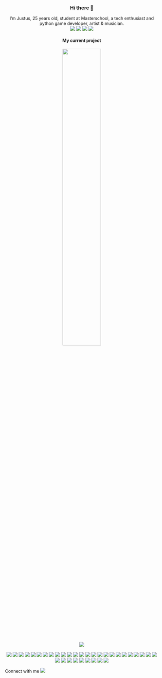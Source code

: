 

<link rel="stylesheet" href="styles.css">
<div align="center">
  <h3>Hi there 👋</h3>
  I’m Justus, 25 years old, student at Masterschool, a tech enthusiast and python game developer, artist & musician.<br>
  
  <img src="https://img.shields.io/badge/Coding-721412?style=for-the-badge&logo=undertale&logoColor=white">
  <img src="https://img.shields.io/badge/Art-F78C40?style=for-the-badge&logo=undertale&logoColor=white">
   <img src="https://img.shields.io/badge/Music-1F6B75?style=for-the-badge&logo=undertale&logoColor=white">
  
  <img src="https://wakatime.com/badge/user/e971c7f6-586b-4713-b710-561bca159241.svg">
  <h4>My current project</h4>
  <img width="50%" src="https://github-readme-stats.vercel.app/api/pin/?username=justusdecker&repo=JRI&theme=gotham">
  
</div>




<div align=center>
<img align=center src="my_techstack.svg">
<br><br>

<img src="https://img.shields.io/badge/python-3776AB?style=for-the-badge&logo=python&logoColor=white">
<img src="https://img.shields.io/badge/Numba-00A3E0?style=for-the-badge&logo=Numba&logoColor=white">
<img src="https://img.shields.io/badge/Numpy-777BB4?style=for-the-badge&logo=numpy&logoColor=white">
<img src="https://img.shields.io/badge/pytest-0A9EDC?style=for-the-badge&logo=pytest&logoColor=white">
<img src="https://img.shields.io/badge/Flask-000000?style=for-the-badge&logo=flask&logoColor=white">
<img src="https://img.shields.io/badge/sqlite3-003B57?style=for-the-badge&logo=sqlite&logoColor=white">
<img src="https://img.shields.io/badge/json-5E5C5C?style=for-the-badge&logo=json&logoColor=white">
<img src="https://img.shields.io/badge/selenium-43B02A?style=for-the-badge&logo=selenium&logoColor=white">

<img src="https://img.shields.io/badge/VSCode-0078D4?style=for-the-badge&logo=visual%20studio%20code&logoColor=white">
<img src="https://img.shields.io/badge/Visual_Studio-5C2D91?style=for-the-badge&logo=visual%20studio&logoColor=white">
<img src="https://img.shields.io/badge/IntelliJ_IDEA-000000.svg?style=for-the-badge&logo=intellij-idea&logoColor=white">
<img src="https://img.shields.io/badge/Notepad++-90E59A.svg?style=for-the-badge&logo=notepad%2B%2B&logoColor=black">
<img src="https://img.shields.io/badge/Eclipse-2C2255?style=for-the-badge&logo=eclipse&logoColor=white">

<img src="https://img.shields.io/badge/HTML5-E34F26?style=for-the-badge&logo=html5&logoColor=white">
<img src="https://img.shields.io/badge/css-663399?style=for-the-badge&logo=css&logoColor=white">
<img src="https://img.shields.io/badge/JavaScript-323330?style=for-the-badge&logo=javascript&logoColor=F7DF1E">
<img src="https://img.shields.io/badge/jinja-7E0C1B?style=for-the-badge&logo=jinja&logoColor=white">
<img src="https://img.shields.io/badge/Markdown-000000?style=for-the-badge&logo=markdown&logoColor=white">
<img src="https://img.shields.io/badge/wordpress-21759B?style=for-the-badge&logo=wordpress&logoColor=white">

<img src="https://img.shields.io/badge/git-F05032?style=for-the-badge&logo=git&logoColor=white">
<img src="https://img.shields.io/badge/github-181717?style=for-the-badge&logo=github&logoColor=white">
<img src="https://img.shields.io/badge/githubactions-2088FF?style=for-the-badge&logo=githubactions&logoColor=white">
<img src="https://img.shields.io/badge/figma-F24E1E?style=for-the-badge&logo=figma&logoColor=white">



<img src="https://img.shields.io/badge/CMD / Batch-241F31?style=for-the-badge&logo=gnometerminal&logoColor=white">
<img src="https://img.shields.io/badge/Lua-2C2D72?style=for-the-badge&logo=lua&logoColor=white">
<img src="https://img.shields.io/badge/ffmpeg-007808?style=for-the-badge&logo=ffmpeg&logoColor=white">




<img src="https://img.shields.io/badge/davinciresolve-233A51?style=for-the-badge&logo=davinciresolve&logoColor=white">
<img src="https://img.shields.io/badge/lmms-10B146?style=for-the-badge&logo=lmms&logoColor=white">
<img src="https://img.shields.io/badge/Krita-203759?style=for-the-badge&logo=krita&logoColor=EEF37B">

<img src="https://img.shields.io/badge/C-00599C?style=for-the-badge&logo=c&logoColor=white">
<img src="https://img.shields.io/badge/C++-00599C?style=for-the-badge&logo=cplusplus&logoColor=white">
<img src="https://img.shields.io/badge/java-ECDC5A?style=for-the-badge&logo=java&logoColor=white">


<img src="https://img.shields.io/badge/audacity-0000CC?style=for-the-badge&logo=audacity&logoColor=white">

<img src="https://img.shields.io/badge/codio-4574E0?style=for-the-badge&logo=codio&logoColor=white">



</div>

Connect with me
<img src="https://komarev.com/ghpvc/?username=justusdecker&style=for-the-badge">











